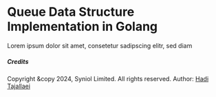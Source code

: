 # Queue Data Structure Implementation in Golang
Lorem ipsum dolor sit amet, consetetur sadipscing elitr, sed diam


##### Credits
Copyright &copy 2024, Syniol Limited. All rights reserved.
Author: [Hadi Tajallaei](mailto:hadi@syniol.com)
